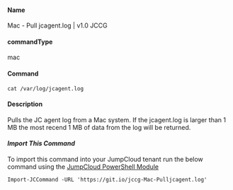 #### Name

Mac - Pull jcagent.log | v1.0 JCCG

#### commandType

mac

#### Command

```
cat /var/log/jcagent.log
```

#### Description

Pulls the JC agent log from a Mac system. If the jcagent.log is larger than 1 MB the most recend 1 MB of data from the log will be returned. 

#### *Import This Command*

To import this command into your JumpCloud tenant run the below command using the [JumpCloud PowerShell Module](https://github.com/TheJumpCloud/support/wiki/Installing-the-JumpCloud-PowerShell-Module)

```
Import-JCCommand -URL 'https://git.io/jccg-Mac-Pulljcagent.log'
```

